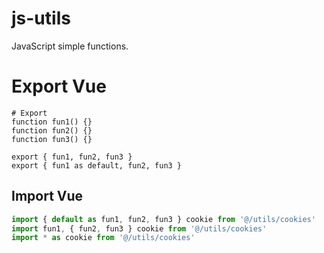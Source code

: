 # js-utils
JavaScript simple functions.

# Export Vue

```jd
# Export
function fun1() {}
function fun2() {}
function fun3() {}

export { fun1, fun2, fun3 }
export { fun1 as default, fun2, fun3 }
```

## Import Vue

```js
import { default as fun1, fun2, fun3 } cookie from '@/utils/cookies'
import fun1, { fun2, fun3 } cookie from '@/utils/cookies'
import * as cookie from '@/utils/cookies'
```
